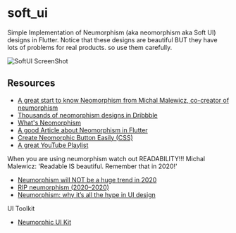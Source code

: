 # soft_ui

Simple Implementation of Neumorphism (aka neomorphism aka Soft UI) designs in Flutter.
Notice that these designs are beautiful BUT they have lots of problems for real products. so use them carefully.

![SoftUI ScreenShot](https://user-images.githubusercontent.com/53288256/140616492-18a723f3-cc56-4b82-9a5b-0340adb827a1.jpg)

## Resources

- [A great start to know Neomorphism from Michal Malewicz, co-creator of neumorphism](https://uxdesign.cc/neumorphism-in-user-interfaces-b47cef3bf3a6)
- [Thousands of neomorphism designs in Dribbble](https://dribbble.com/search/neumorphic)
- [What's Neomorphism](https://css-tricks.com/neumorphism-and-css/)
- [A good Article about Neomorphism in Flutter](https://medium.com/flutter-community/neumorphic-designs-in-flutter-eab9a4de2059)
- [Create Neomorphic Button Easily (CSS)](https://neumorphism.io/)
- [A great YouTube Playlist](https://www.youtube.com/watch?v=v5Tc_VXbpnk&list=PLlvRDpXh1Se6PSaKx30YpQApAm9u9Pv-t)

When you are using neumorphism watch out READABILITY!!!
Michal Malewicz: 'Readable IS beautiful. Remember that in 2020!'
- [Neumorphism will NOT be a huge trend in 2020](https://uxdesign.cc/neumorphism-will-not-be-a-huge-trend-in-2020-67a8c35e52cc)
- [RIP neumorphism (2020–2020)](https://medium.com/@monochrmstudios/rip-neumorphism-2020-2020-65d730cc9d67)
- [Neumorphism: why it’s all the hype in UI design](https://www.justinmind.com/blog/neumorphism-ui/)

UI Toolkit
- [Neumorphic UI Kit](https://codepen.io/miocene/full/oNNOmza)

